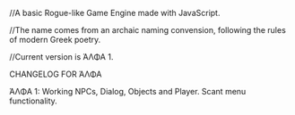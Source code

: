 //A basic Rogue-like Game Engine made with JavaScript.

//The name comes from an archaic naming convension, following the rules of modern Greek poetry.

//Current version is ΆΛΦΑ 1.

CHANGELOG FOR ΆΛΦΑ

ΆΛΦΑ 1: 
    Working NPCs, Dialog, Objects and Player.
    Scant menu functionality.